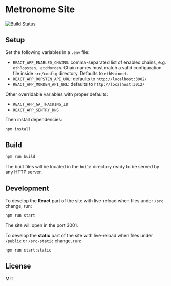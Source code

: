 # Metronome Site

[![Build Status](https://travis-ci.com/autonomoussoftware/metronome.io.svg?branch=master)](https://travis-ci.com/autonomoussoftware/metronome.io)

## Setup

Set the following variables in a `.env` file:

- `REACT_APP_ENABLED_CHAINS`: comma-separated list of enabled chains, e.g. `ethRopsten, etcMorden`. Chain names must match a valid configuration file inside `src/config` directory. Defaults to `ethMainnet`.
- `REACT_APP_ROPSTEN_API_URL`: defaults to `http://localhost:3002/`
- `REACT_APP_MORDEN_API_URL`: defaults to `http://localhost:3012/`

Other overridable variables with proper defaults:

- `REACT_APP_GA_TRACKING_ID`
- `REACT_APP_SENTRY_DNS`

Then install dependencies:

```bash
npm install
```

## Build

```bash
npm run build
```

The built files will be located in the `build` directory ready to be served by any HTTP server.

## Development

To develop the **React** part of the site with live-reload when files under `/src` change, run:

```bash
npm run start
```

The site will open in the port 3001.

To develop the **static** part of the site with live-reload when files under `/public` or `/src-static` change, run:

```bash
npm run start:static
```

## License

MIT
